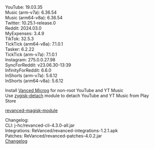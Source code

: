 YouTube: 19.03.35  
Music (arm-v7a): 6.36.54  
Music (arm64-v8a): 6.36.54  
Twitter: 10.25.1-release.0  
Reddit: 2024.03.0  
MyExpenses: 3.4.9  
TikTok: 32.5.3  
TickTick (arm64-v8a): 7.1.0.1  
Tasker: 6.2.22  
TickTick (arm-v7a): 7.1.0.1  
Instagram: 275.0.0.27.98  
SyncForReddit: v23.06.30-13:39  
InfinityForReddit: 6.6.0  
InShorts (arm-v7a): 5.6.12  
InShorts (arm64-v8a): 5.6.12  

Install [Vanced Microg](https://github.com/TeamVanced/VancedMicroG/releases) for non-root YouTube and YT Music  
Use [zygisk-detach](https://github.com/j-hc/zygisk-detach) module to detach YouTube and YT Music from Play Store  

[revanced-magisk-module](https://github.com/j-hc/revanced-magisk-module)  

Changelog:  
CLI: j-hc/revanced-cli-4.3.0-all.jar  
Integrations: ReVanced/revanced-integrations-1.2.1.apk  
Patches: ReVanced/revanced-patches-4.0.2.jar  
[Changelog](https://github.com/ReVanced/revanced-patches/releases/tag/v4.0.2)  
